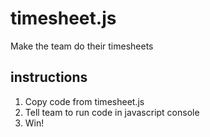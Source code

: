 timesheet.js
============

Make the team do their timesheets

instructions
------------

1. Copy code from timesheet.js
2. Tell team to run code in javascript console
3. Win!
